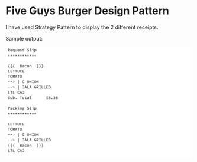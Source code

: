 # Five Guys Burger Design Pattern

I have used Strategy Pattern to display the 2 different receipts.

Sample output:

![](https://github.com/busipallavi-reddy/cmpe202/blob/master/lab6/output/Output.PNG)
